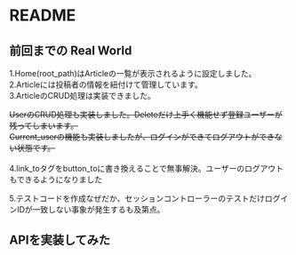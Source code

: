 # README

## 前回までの Real World

1.Home(root_path)はArticleの一覧が表示されるように設定しました。<br>
2.Articleには投稿者の情報を紐付けて管理しています。<br>
3.ArticleのCRUD処理は実装できました。<br>

~~UserのCRUD処理も実装しました。Deleteだけ上手く機能せず登録ユーザーが残ってしまいます。~~<br>
~~Current_userの機能も実装しましたが、ログインができてログアウトができない状態です。~~<br>
<br>
4.link_toタグをbutton_toに書き換えることで無事解決。ユーザーのログアウトもできるようになりました

5.テストコードを作成なぜだか、セッションコントローラーのテストだけログインIDが一致しない事象が発生するも及第点。

## APIを実装してみた





